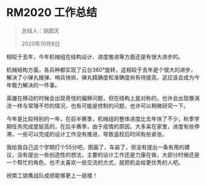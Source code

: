 # RM2020 工作总结

> 总结人：胡圆天
>
> 2020年10月8日

相较于去年，今年机械组在结构设计、进度推进等方面还是有很大进步的。

机械结构方面，各兵种都实现了云台360°旋转，这相较于去年是个很大的进步，解决了小弹丸拨弹、哨兵快拆，弹丸精确度和准确度尚有待提高，这应该会成为今年极力解决的一件事。

英雄在移动的时候会出现奇怪的偏移问题，但在结构上是对称的，也许会出现像涡流一样与常理不符的情况，也有可能是控制的问题，也许可以稍微研究一下。

今年是比较特别的一年，在前半赛季，机械组的整体进度比去年快了不少，秋季学期任务完成度挺高的，在后半赛季，由于疫情的原因，大多呆在家里，进度有些停滞，一些可以完成的设计工作没有推进，导致返校后时间有些紧张。

我给我自己这个学期打个55分吧，图画了，车装了，但没有提出一条有用的建议，没有提出一些创造性的想法，主要的设计工作还是力康在做，大部分时候还是一个帮忙的角色，也不太喜欢一些交流的方式，就把机会给更优秀的人吧。

祝南工骁鹰战队成绩能够更上一层楼！
